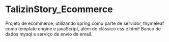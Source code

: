 # TalizinStory_Ecommerce
 Projeto de ecommerce, utilizando spring como parte de servidor, thymeleaf como template engine e javaScript, além do clássico css e html! Banco de dados mysql e serviço de envio de email.
